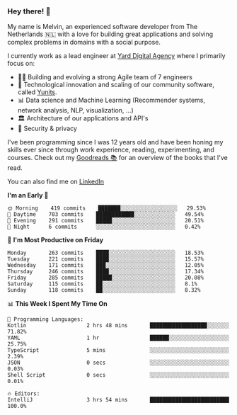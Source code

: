 ### Hey there! 👋

My name is Melvin, an experienced software developer from The Netherlands 🇳🇱 with a love for building great applications and solving complex problems in domains with a social purpose. 

I currently work as a lead engineer at [Yard Digital Agency](https://github.com/yardinternet) where I primarily focus on:

* 👏🏼 Building and evolving a strong Agile team of 7 engineers
* 🚀 Technological innovation and scaling of our community software, called [Yunits](https://www.yunits.com/).
* 📊 Data science and Machine Learning (Recommender systems, network analysis, NLP, visualization, ...)
* 🏛 Architecture of our applications and API's
* 🔐 Security & privacy

I've been programming since I was 12 years old and have been honing my skills ever since through work experience, reading, experimenting, and courses.
Check out my [Goodreads 📚](https://goodreads.com/melvinkoopmans) for an overview of the books that I've read. 

You can also find me on [LinkedIn](https://www.linkedin.com/in/melvinkoopmans)

<!--START_SECTION:waka-->
**I'm an Early 🐤** 

```text
🌞 Morning    419 commits    ███████░░░░░░░░░░░░░░░░░░   29.53% 
🌆 Daytime    703 commits    ████████████░░░░░░░░░░░░░   49.54% 
🌃 Evening    291 commits    █████░░░░░░░░░░░░░░░░░░░░   20.51% 
🌙 Night      6 commits      ░░░░░░░░░░░░░░░░░░░░░░░░░   0.42%

```
📅 **I'm Most Productive on Friday** 

```text
Monday       263 commits    ████░░░░░░░░░░░░░░░░░░░░░   18.53% 
Tuesday      221 commits    ████░░░░░░░░░░░░░░░░░░░░░   15.57% 
Wednesday    171 commits    ███░░░░░░░░░░░░░░░░░░░░░░   12.05% 
Thursday     246 commits    ████░░░░░░░░░░░░░░░░░░░░░   17.34% 
Friday       285 commits    █████░░░░░░░░░░░░░░░░░░░░   20.08% 
Saturday     115 commits    ██░░░░░░░░░░░░░░░░░░░░░░░   8.1% 
Sunday       118 commits    ██░░░░░░░░░░░░░░░░░░░░░░░   8.32%

```


📊 **This Week I Spent My Time On** 

```text
💬 Programming Languages: 
Kotlin                   2 hrs 48 mins       ██████████████████░░░░░░░   71.82% 
YAML                     1 hr                ██████░░░░░░░░░░░░░░░░░░░   25.75% 
TypeScript               5 mins              ░░░░░░░░░░░░░░░░░░░░░░░░░   2.39% 
JSON                     0 secs              ░░░░░░░░░░░░░░░░░░░░░░░░░   0.03% 
Shell Script             0 secs              ░░░░░░░░░░░░░░░░░░░░░░░░░   0.01%

🔥 Editors: 
IntelliJ                 3 hrs 54 mins       █████████████████████████   100.0%

```


<!--END_SECTION:waka-->
